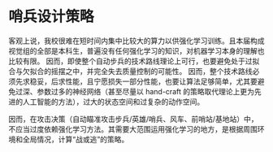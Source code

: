 # 哨兵设计策略
客观上说，我校很难在短时间内集中比较大的算力以供强化学习训练。且本届构成视觉组的全部是本科生，普遍没有任何强化学习的知识，对机器学习本身的理解也比较有限。
因而，即使整个自动步兵的技术路线理论上可行，也要避免处于过拟合与欠拟合的摇摆之中，并完全失去质量控制的可能性。
因而，整个技术路线必须先求稳妥，后求性能，且宁愿损失一部分性能，也要让算法足够简单，尤其要避免过深、参数过多的神经网络（甚至尽量以 hand-craft 的策略取代理论上更为先进的人工智能的方法），过大的状态空间和过复杂的动作空间。

因而，在攻击决策（自动瞄准攻击步兵/英雄/哨兵、风车、前哨站/基地站）中，不应当过度依赖强化学习方法。其需要大范围运用强化学习的地方，是根据周围环境和全局情况，计算“战或逃”的策略。
